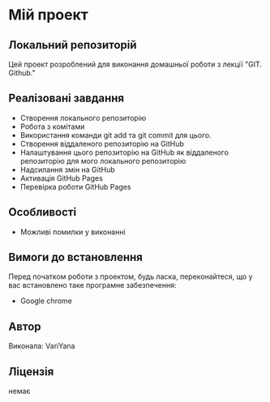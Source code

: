 # Мій проект

## Локальний репозиторій

Цей проект розроблений для виконання домашньої роботи з лекції "GIT. Github."

## Реалізовані завдання

- Створення локального репозиторію
- Робота з комітами
- Використання команди git add та git commit для цього.
- Створення віддаленого репозиторію на GitHub
- Налаштування цього репозиторію на GitHub як віддаленого репозиторію для мого локального репозиторію
- Надсилання змін на GitHub
- Активація GitHub Pages
- Перевірка роботи GitHub Pages

## Особливості

- Можливі помилки у виконанні

## Вимоги до встановлення

Перед початком роботи з проектом, будь ласка, переконайтеся, що у вас встановлено таке програмне забезпечення:

- Google chrome

## Автор

Виконала: VariYana

## Ліцензія

немає